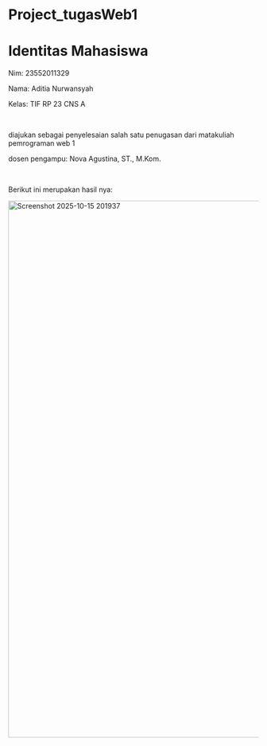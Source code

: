 # Project_tugasWeb1 

<h1>Identitas Mahasiswa</h1>
<p>Nim: 23552011329</p>
<p>Nama: Aditia Nurwansyah</p>
<p>Kelas: TIF RP 23 CNS A</p>
<br>
<p>diajukan sebagai penyelesaian salah satu penugasan dari matakuliah pemrograman web 1</p>
<p>dosen pengampu: Nova Agustina, ST., M.Kom.</p> 
<br> 
<p>Berikut ini merupakan hasil nya: </p>
<img width="1919" height="1079" alt="Screenshot 2025-10-15 201937" src="https://github.com/user-attachments/assets/9756b328-4eca-40ad-b135-6e2e8b488996" />
